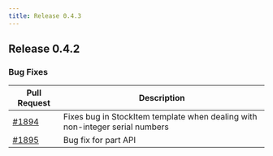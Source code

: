 ```yaml
---
title: Release 0.4.3
---
```


## Release 0.4.2

### Bug Fixes

| Pull Request | Description |
| --- | --- |
| [#1894](https://github.com/inventree/InvenTree/pull/1894) | Fixes bug in StockItem template when dealing with non-integer serial numbers |
| [#1895](https://github.com/inventree/InvenTree/pull/1895) | Bug fix for part API |
